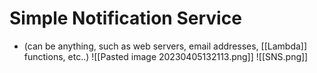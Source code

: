 # Simple Notification Service
- (can be anything, such as web servers, email addresses, [[Lambda]] functions, etc..)
![[Pasted image 20230405132113.png]]
![[SNS.png]]

